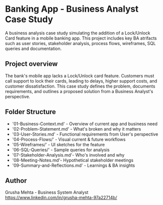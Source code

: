 
# Banking App - Business Analyst Case Study
A business analysis case study simulating the addition of a Lock/Unlock Card feature in a mobile banking app. This project includes key BA atrifacts such as user stories, stakeholder analysis, process flows, wireframes, SQL queries and documentation. 
## Project overview 
The bank's mobile app lacks a Lock/Unlock card feature. Customers must call support to lock their cards, leading to delays, higher support costs, and customer dissatisfaction. 
This case study defines the problem, documents requirements, and outlines a proposed solution from a Business Analyst's perspective. 
## Folder Structure
- '01-Business-Context.md' - Overview of current app and business need
- '02-Problem-Statement.md' - What's broken and why it matters
- '03-User-Stories.md' - Functional requirements from User's perspective
- '04-Process-Flows/' - Visual current & future workflows
- '05-Wireframes/' - UI sketches for the feature
- '06-SQL-Queries/' - Sample queries for analysis
- '07-Stakeholder-Analysis.md'- Who's involved and why
- '08-Meeting-Notes.md'- Hypothetical stakeholder meetings
- '09-Summary-and-Reflections.md' - Learnings & BA insights
## Author
Grusha Mehta - Business System Analyst 
<br> https://www.linkedin.com/in/grusha-mehta-97a22714b/


